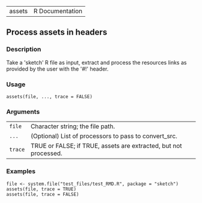 |        |                 |
|--------|----------------:|
| assets | R Documentation |

## Process assets in headers

### Description

Take a 'sketch' R file as input, extract and process the resources links
as provided by the user with the '\#!' header.

### Usage

    assets(file, ..., trace = FALSE)

### Arguments

|         |                                                                  |
|---------|------------------------------------------------------------------|
| `file`  | Character string; the file path.                                 |
| `...`   | (Optional) List of processors to pass to convert\_src.           |
| `trace` | TRUE or FALSE; if TRUE, assets are extracted, but not processed. |

### Examples

    file <- system.file("test_files/test_RMD.R", package = "sketch")
    assets(file, trace = TRUE)
    assets(file, trace = FALSE)

<link rel="stylesheet" type="text/css" href="../css/md-styles.css"></link>
